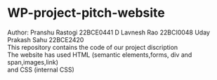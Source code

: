 # WP-project-pitch-website
Author: Pranshu Rastogi 22BCE0441  D Lavnesh Rao 22BCI0048  Uday Prakash Sahu 22BCE2420
<br>
This repository contains the code of our project discription 
<br>
The website has used HTML (semantic elements,forms, div and span,images,link)
<br>
and CSS (internal CSS)

